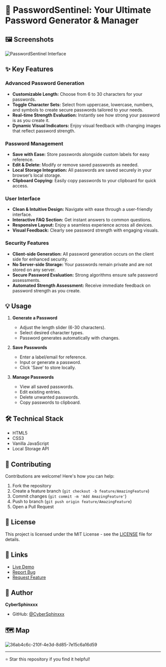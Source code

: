 # 🔐 PasswordSentinel: Your Ultimate Password Generator & Manager

## 🖼️ Screenshots
![PasswordSentinel Interface](https://github.com/user-attachments/assets/02c33967-af0a-431f-9b24-0bf019af8ceb)


## ✨ Key Features

### **Advanced Password Generation**
- **Customizable Length:** Choose from 6 to 30 characters for your passwords.
- **Toggle Character Sets:** Select from uppercase, lowercase, numbers, and symbols to create secure passwords tailored to your needs.
- **Real-time Strength Evaluation:** Instantly see how strong your password is as you create it.
- **Dynamic Visual Indicators:** Enjoy visual feedback with changing images that reflect password strength.

### **Password Management**
- **Save with Ease:** Store passwords alongside custom labels for easy reference.
- **Edit & Delete:** Modify or remove saved passwords as needed.
- **Local Storage Integration:** All passwords are saved securely in your browser’s local storage.
- **Clipboard Copying:** Easily copy passwords to your clipboard for quick access.

### **User Interface**
- **Clean & Intuitive Design:** Navigate with ease through a user-friendly interface.
- **Interactive FAQ Section:** Get instant answers to common questions.
- **Responsive Layout:** Enjoy a seamless experience across all devices.
- **Visual Feedback:** Clearly see password strength with engaging visuals.

### **Security Features**
- **Client-side Generation:** All password generation occurs on the client side for enhanced security.
- **No Server-side Storage:** Your passwords remain private and are not stored on any server.
- **Secure Password Evaluation:** Strong algorithms ensure safe password assessments.
- **Automated Strength Assessment:** Receive immediate feedback on password strength as you create.

## 💡 Usage

1. **Generate a Password**
   - Adjust the length slider (6-30 characters).
   - Select desired character types.
   - Password generates automatically with changes.

2. **Save Passwords**
   - Enter a label/email for reference.
   - Input or generate a password.
   - Click 'Save' to store locally.

3. **Manage Passwords**
   - View all saved passwords.
   - Edit existing entries.
   - Delete unwanted passwords.
   - Copy passwords to clipboard.
  
## 🛠️ Technical Stack

- HTML5
- CSS3
- Vanilla JavaScript
- Local Storage API

## 🤝 Contributing

Contributions are welcome! Here's how you can help:

1. Fork the repository
2. Create a feature branch (`git checkout -b feature/AmazingFeature`)
3. Commit changes (`git commit -m 'Add AmazingFeature'`)
4. Push to branch (`git push origin feature/AmazingFeature`)
5. Open a Pull Request

## 📜 License

This project is licensed under the MIT License - see the [LICENSE](LICENSE) file for details.

## 🔗 Links

- [Live Demo](https://cybersphinxxx.github.io/PasswordSentinel/)
- [Report Bug](https://github.com/CyberSphinxxx/PasswordSentinel/issues)
- [Request Feature](https://github.com/CyberSphinxxx/PasswordSentinel/issues)

## 👤 Author

**CyberSphinxxx**
- GitHub: [@CyberSphinxxx](https://github.com/CyberSphinxxx)

## 🗺️ Map
![36ab4c6c-210f-4e3d-8d85-7e15c6a16d59](https://github.com/user-attachments/assets/98ecc9c4-2299-405e-9372-826cfbfdb107)

---

⭐️ Star this repository if you find it helpful!
